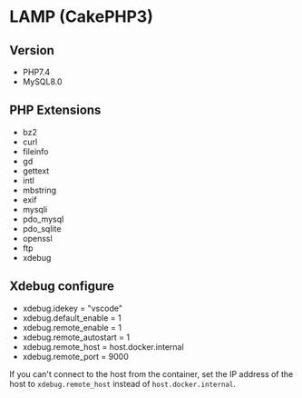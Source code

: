 # LAMP (CakePHP3)

## Version
- PHP7.4
- MySQL8.0

## PHP Extensions 
- bz2
- curl
- fileinfo
- gd
- gettext
- intl
- mbstring
- exif
- mysqli
- pdo_mysql
- pdo_sqlite
- openssl
- ftp
- xdebug

## Xdebug configure
- xdebug.idekey = "vscode"
- xdebug.default_enable = 1
- xdebug.remote_enable = 1
- xdebug.remote_autostart = 1
- xdebug.remote_host = host.docker.internal
- xdebug.remote_port = 9000

If you can't connect to the host from the container, set the IP address of the host to `xdebug.remote_host` instead of `host.docker.internal`.